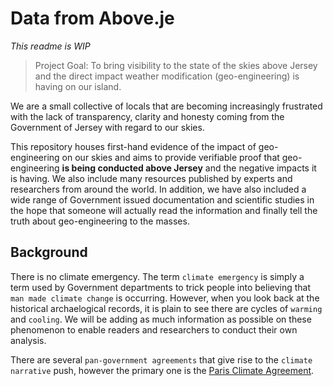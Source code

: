 # Data from Above.je

_This readme is WIP_

> Project Goal: To bring visibility to the state of the skies above Jersey and the direct impact weather modification (geo-engineering) is having on our island.

We are a small collective of locals that are becoming increasingly frustrated with the lack of transparency, clarity and honesty coming from the Government of Jersey with regard to our skies.

This repository houses first-hand evidence of the impact of geo-engineering on our skies and aims to provide verifiable proof that geo-engineering **is being conducted above Jersey** and the negative impacts it is having. We also include many resources published by experts and researchers from around the world. In addition, we have also included a wide range of Government issued documentation and scientific studies in the hope that someone will actually read the information and finally tell the truth about geo-engineering to the masses.

## Background

There is no climate emergency. The term `climate emergency` is simply a term used by Government departments to trick people into believing that `man made climate change` is occurring. However, when you look back at the historical archaelogical records, it is plain to see there are cycles of `warming` and `cooling`. We will be adding as much information as possible on these phenomenon to enable readers and researchers to conduct their own analysis.

There are several `pan-government agreements` that give rise to the `climate narrative` push, however the primary one is the [Paris Climate Agreement](https://unfccc.int/process-and-meetings/the-paris-agreement).
